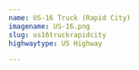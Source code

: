 ```yaml
---
name: US-16 Truck (Rapid City)
imagename: US-16.png
slug: us16truckrapidcity
highwaytype: US Highway

---
```

